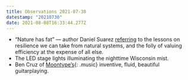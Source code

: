 ```yaml
---
title: Observations 2021-07-30
datestamp: "20210730"
date: 2021-08-08T16:33:44.277Z
---
```

- “Nature has fat” — author Daniel Suarez [referring](https://interdependence.fm/episodes/daemon-daos-and-cislunar-exploration-with-daniel-suarez) to the lessons on resilience we can take from natural systems, and the folly of valuing efficiency at the expense of all else.
- The LED stage lights illuminating the nighttime Wisconsin mist.
- Ben Cruz of [Moontype’s](https://moontype.bandcamp.com/album/bodies-of-water){: .music} inventive, fluid, beautiful guitarplaying.